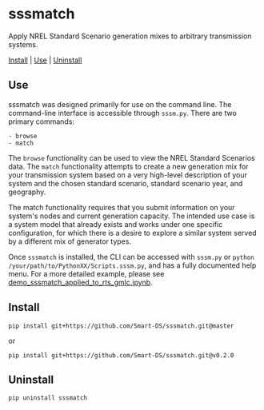 # sssmatch

Apply NREL Standard Scenario generation mixes to arbitrary transmission systems.

[Install](#install) | [Use](#use) | [Uninstall](#uninstall)

## Use

sssmatch was designed primarily for use on the command line. The command-line 
interface is accessible through `sssm.py`. There are two primary commands:

    - browse
    - match

The `browse` functionality can be used to view the NREL Standard Scenarios data. 
The `match` functionality attempts to create a new generation mix for your 
transmission system based on a very high-level description of your system and 
the chosen standard scenario, standard scenario year, and geography.

The match functionality requires that you submit information on your system's 
nodes and current generation capacity. The intended use case is a system model 
that already exists and works under one specific configuration, for which there 
is a desire to explore a similar system served by a different mix of generator 
types. 

Once `sssmatch` is installed, the CLI can be accessed with `sssm.py` or 
`python /your/path/to/PythonXX/Scripts.sssm.py`, and has a fully documented help 
menu. For a more detailed example, please see 
[demo_sssmatch_applied_to_rts_gmlc.ipynb](https://github.com/Smart-DS/demos/blob/master/demo_sssmatch_applied_to_rts_gmlc.ipynb).


## Install

```
pip install git+https://github.com/Smart-DS/sssmatch.git@master
```

or

```
pip install git+https://github.com/Smart-DS/sssmatch.git@v0.2.0
```

## Uninstall

```
pip uninstall sssmatch
```
